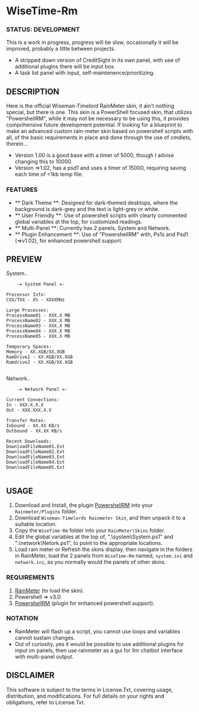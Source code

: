 # WiseTime-Rm

### STATUS: DEVELOPMENT
This is a work in progress, progress will be slow, occasionally it will be improved, probably a little between projects.
- A stripped down version of CreditSight in its own panel, with use of additional plugins there will be input box.
- A task list panel with input, self-maintenence/prioritizing.

## DESCRIPTION
Here is the official Wiseman-Timelord RainMeter skin, it ain't nothing special, but there is one. This skin is a PowerShell focused skin, that utilizes "PowershellRM", while it may not be necessary to be using this, it provides comprihensive future development potential. If looking for a blueprint to make an advanced custom rain-meter skin based on powershell scripts with all, of the basic requirements in place and done through the use of cmdlets, therein...
- Version 1.00 is a good base with a timer of 5000, though I advise changing this to 10000.
- Version =>1.02, has a psd1 and uses a timer of 15000, requiring saving each time of <1kb temp file.


### FEATURES
- ** Dark Theme **: Designed for dark-themed desktops, where the background is dark-grey and the text is light-grey or white.
- ** User Friendly **: Use of powershell scripts with clearly commented global variables at the top, for customized readings.
- ** Multi-Panel **: Currently has 2 panels, System and Network.
- ** Plugin Enhancement **: Use of "PowershellRM" with, Ps1s and Psd1 (=>v1.02), for enhanced powershell support.

## PREVIEW
System..
```
    -= System Panel =-

Processor Info:
CXX/TXX - X% - XXXXMHz

Large Processes:
ProcessName01 - XXX.X MB
ProcessName02 - XXX.X MB
ProcessName03 - XXX.X MB
ProcessName04 - XXX.X MB
ProcessName05 - XXX.X MB

Temporary Spaces:
Memory - XX.XGB/XX.XGB
RamDrive1 - XX.XGB/XX.XGB
Ramdrive2 - XX.XGB/XX.XGB 
 
```
Network..
```
    -= Network Panel =-

Current Connections:
In - XXX.X.X.X
Out - XXX.XXX.X.X

Transfer Rates:
Inbound - XX.XX KB/s
Outbound - XX.XX KB/s

Recent Downloads:
DownloadFileName01.Ext
DownloadFileName02.Ext
DownloadFileName03.Ext
DownloadFileName04.Ext
DownloadFileName05.Ext
 
```

## USAGE
1. Download and Install, the plugin [PowershellRM](https://github.com/khanhas/PowershellRM) into your `Rainmeter/Plugins` folder.
2. Download `Wiseman-Timelords Rainmeter Skin`, and then unpack it to a suitable location.
3. Copy the `WiseTime-Rm` folder into your `RainMeter\Skins` folder.
4. Edit the global variables at the top of, ".\system\System.ps1" and ".\network\Netork.ps1", to point to the appropriate locations.
5. Load rain meter or Refresh the skins display, then navigate in the folders in RainMeter, load the 2 panels from `WiseTime-Rm` named, `system.ini` and `network.ini`, as you normally would the panels of other skins.   

### REQUIREMENTS
1. [RainMeter](https://www.rainmeter.net/) (to load the skin).
2. Powershell => v3.0.
3. [PowershellRM](https://github.com/khanhas/PowershellRM) (plugin for enhanced powershell support).

### NOTATION
- RainMeter will flash up a script, you cannot use loops and variables cannot sustain changes.
- Out of curiosity, yes it would be possible to use additional plugins for input on panels, then use rainmeter as a gui for llm chatbot interface with multi-panel output.

## DISCLAIMER
This software is subject to the terms in License.Txt, covering usage, distribution, and modifications. For full details on your rights and obligations, refer to License.Txt.

